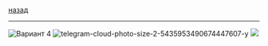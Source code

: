 [назад](../mathan.md)
***
![Вариант 4](https://github.com/user-attachments/assets/c63a2f53-b06e-4344-8bf1-e0c7168e13cf)
![telegram-cloud-photo-size-2-5435953490674447607-y](https://github.com/user-attachments/assets/a6097b79-c07f-47f8-9c52-ef329d938c92)
![](https://github.com/user-attachments/assets/5f5353c7-9816-40dd-91a8-3a461a2db3bb)

